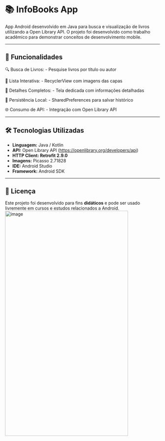 # 📚 InfoBooks App

App Android desenvolvido em Java para busca e visualização de livros utilizando a Open Library API. O projeto foi desenvolvido como trabalho acadêmico para demonstrar conceitos de desenvolvimento mobile.

---

## 🎯 Funcionalidades

🔍 Busca de Livros:
    - Pesquise livros por título ou autor
    
📱 Lista Interativa:
    - RecyclerView com imagens das capas
    
📖 Detalhes Completos: 
    - Tela dedicada com informações detalhadas
    
💾 Persistência Local: 
    - SharedPreferences para salvar histórico
    
🌐 Consumo de API: 
    - Integração com Open Library API
    
---

## 🛠️ Tecnologias Utilizadas

- **Linguagem:** Java / Kotlin
- **API:** Open Library API (https://openlibrary.org/developers/api)
- **HTTP Client: Retrofit 2.9.0**
- **Imagens:** Picasso 2.71828
- **IDE:** Android Studio  
- **Framework:** Android SDK

---

## 📝 Licença

Este projeto foi desenvolvido para fins **didáticos** e pode ser usado livremente em cursos e estudos relacionados a Android.
<img width="400" height="730" alt="image" src="https://github.com/alevenancioq7/MyPizza/blob/master/tela3.png" />
